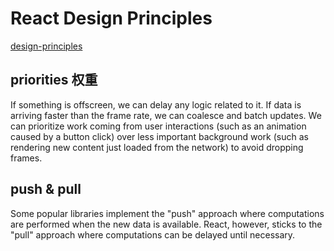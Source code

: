 # React Design Principles

[design-principles](https://reactjs.org/docs/design-principles.html)

## priorities 权重

If something is offscreen, we can delay any logic related to it. If data is arriving faster than the frame rate, we can coalesce and batch updates. We can prioritize work coming from user interactions (such as an animation caused by a button click) over less important background work (such as rendering new content just loaded from the network) to avoid dropping frames.

## push & pull

 Some popular libraries implement the "push" approach where computations are performed when the new data is available. React, however, sticks to the "pull" approach where computations can be delayed until necessary.

